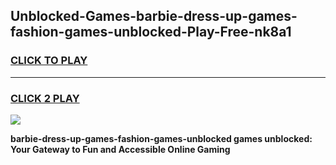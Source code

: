 
## Unblocked-Games-barbie-dress-up-games-fashion-games-unblocked-Play-Free-nk8a1
<h3>
<a href="https://premium76.site?title=barbie-dress-up-games-fashion-games-unblocked&ref=23A">CLICK TO PLAY</a></h3>
<hr>

<h3>
<a href="https://premium76.site?title=barbie-dress-up-games-fashion-games-unblocked&ref=23A">CLICK 2 PLAY</a>
  
</h3>

<a href="https://premium76.site?title=barbie-dress-up-games-fashion-games-unblocked&ref=23A"><img src="https://clearcache.store/games.png"></a>


**barbie-dress-up-games-fashion-games-unblocked games unblocked: Your Gateway to Fun and Accessible Online Gaming**
